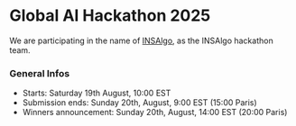 # Global AI Hackathon 2025

We are participating in the name of [INSAlgo](https://insalgo.fr/), as the INSAlgo hackathon team.

### General Infos
 - Starts: Saturday 19th August, 10:00 EST
 - Submission ends: Sunday 20th, August, 9:00 EST (15:00 Paris)
 - Winners announcement: Sunday 20th, August, 14:00 EST (20:00 Paris)
